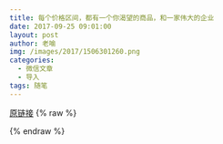 ```yaml
---
title: 每个价格区间，都有一个你渴望的商品，和一家伟大的企业
date: 2017-09-25 09:01:00
layout: post
author: 老喻
img: /images/2017/1506301260.png
categories:
  - 微信文章
  - 导入
tags: 随笔
---
```


[原链接](http://mp.weixin.qq.com/s?__biz=MzU4NjA0ODc0MQ==&amp;mid=2247483731&amp;idx=1&amp;sn=ef3f68ed462a0c8f91e545e0a49f1350&amp;chksm=fd8074d9caf7fdcf13c1b344076a5a26c76bd18fc8e264807ada701fda4a3295fcf26b5a345f&amp;scene=27#wechat_redirect)
{% raw %}

{% endraw %}

